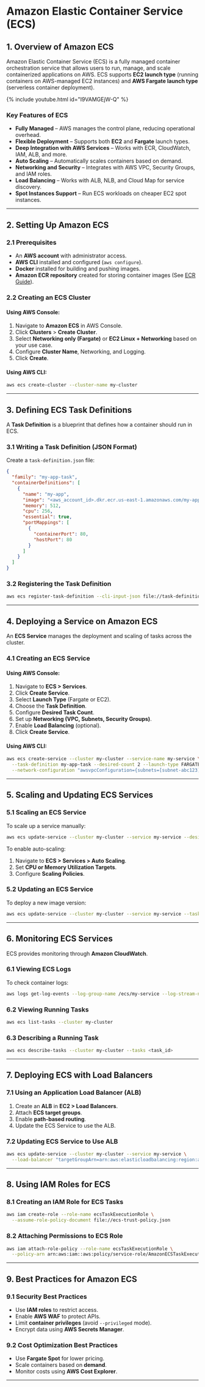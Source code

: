 # **Amazon Elastic Container Service (ECS)**

## **1. Overview of Amazon ECS**
Amazon Elastic Container Service (ECS) is a fully managed container orchestration service that allows users to run, manage, and scale containerized applications on AWS. ECS supports **EC2 launch type** (running containers on AWS-managed EC2 instances) and **AWS Fargate launch type** (serverless container deployment).

{% include youtube.html id="I9VAMGEjW-Q" %}

### **Key Features of ECS**
- **Fully Managed** – AWS manages the control plane, reducing operational overhead.
- **Flexible Deployment** – Supports both **EC2** and **Fargate** launch types.
- **Deep Integration with AWS Services** – Works with ECR, CloudWatch, IAM, ALB, and more.
- **Auto Scaling** – Automatically scales containers based on demand.
- **Networking and Security** – Integrates with AWS VPC, Security Groups, and IAM roles.
- **Load Balancing** – Works with ALB, NLB, and Cloud Map for service discovery.
- **Spot Instances Support** – Run ECS workloads on cheaper EC2 spot instances.

---

## **2. Setting Up Amazon ECS**

### **2.1 Prerequisites**
- An **AWS account** with administrator access.
- **AWS CLI** installed and configured (`aws configure`).
- **Docker** installed for building and pushing images.
- **Amazon ECR repository** created for storing container images (See [ECR Guide](#)).

### **2.2 Creating an ECS Cluster**
#### **Using AWS Console:**
1. Navigate to **Amazon ECS** in AWS Console.
2. Click **Clusters** > **Create Cluster**.
3. Select **Networking only (Fargate)** or **EC2 Linux + Networking** based on your use case.
4. Configure **Cluster Name**, Networking, and Logging.
5. Click **Create**.

#### **Using AWS CLI:**
```bash
aws ecs create-cluster --cluster-name my-cluster
```

---

## **3. Defining ECS Task Definitions**
A **Task Definition** is a blueprint that defines how a container should run in ECS.

### **3.1 Writing a Task Definition (JSON Format)**
Create a `task-definition.json` file:
```json
{
  "family": "my-app-task",
  "containerDefinitions": [
    {
      "name": "my-app",
      "image": "<aws_account_id>.dkr.ecr.us-east-1.amazonaws.com/my-app:latest",
      "memory": 512,
      "cpu": 256,
      "essential": true,
      "portMappings": [
        {
          "containerPort": 80,
          "hostPort": 80
        }
      ]
    }
  ]
}
```

### **3.2 Registering the Task Definition**
```bash
aws ecs register-task-definition --cli-input-json file://task-definition.json
```

---

## **4. Deploying a Service on Amazon ECS**
An **ECS Service** manages the deployment and scaling of tasks across the cluster.

### **4.1 Creating an ECS Service**
#### **Using AWS Console:**
1. Navigate to **ECS > Services**.
2. Click **Create Service**.
3. Select **Launch Type** (Fargate or EC2).
4. Choose the **Task Definition**.
5. Configure **Desired Task Count**.
6. Set up **Networking (VPC, Subnets, Security Groups)**.
7. Enable **Load Balancing** (optional).
8. Click **Create Service**.

#### **Using AWS CLI:**
```bash
aws ecs create-service --cluster my-cluster --service-name my-service \
  --task-definition my-app-task --desired-count 2 --launch-type FARGATE \
  --network-configuration "awsvpcConfiguration={subnets=[subnet-abc123],securityGroups=[sg-xyz456],assignPublicIp=ENABLED}"
```

---

## **5. Scaling and Updating ECS Services**

### **5.1 Scaling an ECS Service**
To scale up a service manually:
```bash
aws ecs update-service --cluster my-cluster --service my-service --desired-count 4
```

To enable auto-scaling:
1. Navigate to **ECS > Services > Auto Scaling**.
2. Set **CPU or Memory Utilization Targets**.
3. Configure **Scaling Policies**.

### **5.2 Updating an ECS Service**
To deploy a new image version:
```bash
aws ecs update-service --cluster my-cluster --service my-service --task-definition my-app-task
```

---

## **6. Monitoring ECS Services**
ECS provides monitoring through **Amazon CloudWatch**.

### **6.1 Viewing ECS Logs**
To check container logs:
```bash
aws logs get-log-events --log-group-name /ecs/my-service --log-stream-name my-container-id
```

### **6.2 Viewing Running Tasks**
```bash
aws ecs list-tasks --cluster my-cluster
```

### **6.3 Describing a Running Task**
```bash
aws ecs describe-tasks --cluster my-cluster --tasks <task_id>
```

---

## **7. Deploying ECS with Load Balancers**

### **7.1 Using an Application Load Balancer (ALB)**
1. Create an **ALB** in **EC2 > Load Balancers**.
2. Attach **ECS target groups**.
3. Enable **path-based routing**.
4. Update the ECS Service to use the ALB.

### **7.2 Updating ECS Service to Use ALB**
```bash
aws ecs update-service --cluster my-cluster --service my-service \
  --load-balancer "targetGroupArn=arn:aws:elasticloadbalancing:region:account-id:targetgroup/my-target-group/abc123,containerName=my-app,containerPort=80"
```

---

## **8. Using IAM Roles for ECS**

### **8.1 Creating an IAM Role for ECS Tasks**
```bash
aws iam create-role --role-name ecsTaskExecutionRole \
  --assume-role-policy-document file://ecs-trust-policy.json
```

### **8.2 Attaching Permissions to ECS Role**
```bash
aws iam attach-role-policy --role-name ecsTaskExecutionRole \
  --policy-arn arn:aws:iam::aws:policy/service-role/AmazonECSTaskExecutionRolePolicy
```

---

## **9. Best Practices for Amazon ECS**

### **9.1 Security Best Practices**
- Use **IAM roles** to restrict access.
- Enable **AWS WAF** to protect APIs.
- Limit **container privileges** (avoid `--privileged` mode).
- Encrypt data using **AWS Secrets Manager**.

### **9.2 Cost Optimization Best Practices**
- Use **Fargate Spot** for lower pricing.
- Scale containers based on **demand**.
- Monitor costs using **AWS Cost Explorer**.

---